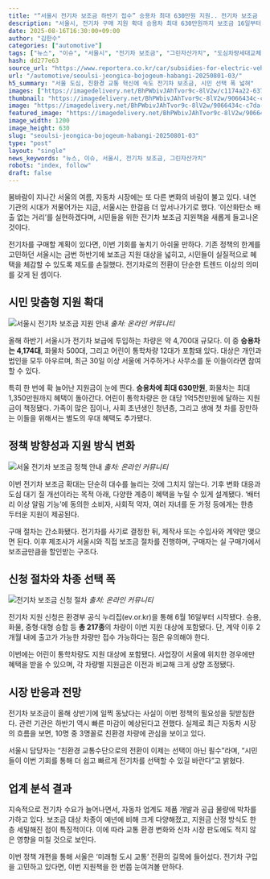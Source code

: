 ```yaml
---
title: "“서울시 전기차 보조금 하반기 접수” 승용차 최대 630만원 지원.. 전기차 보조금 217종 차량"
description: "서울시, 전기차 구매 지원 확대 승용차 최대 630만원까지 보조금 16일부터 온라인 접수 시작 ..."
date: 2025-08-16T16:30:00+09:00
author: "김한수"
categories: ["automotive"]
tags: ["뉴스", "이슈", "서울시", "전기차 보조금", "그린자산가치", "도심차량세대교체"]
hash: dd277e63
source_url: "https://www.reportera.co.kr/car/subsidies-for-electric-vehicles/"
url: "/automotive/seoulsi-jeongica-bojogeum-habangi-20250801-03/"
h5_summary: "서울 도심, 친환경 교통 혁신에 속도 전기차 보조금, 시민 선택 폭 넓혀"
images: ["https://imagedelivery.net/BhPWbivJAhTvor9c-8lV2w/c1174a22-6374-4f0e-cfea-d58cea133400/public", "https://imagedelivery.net/BhPWbivJAhTvor9c-8lV2w/49b6f8d8-e47d-46fc-da9e-19853eab3600/public", "https://imagedelivery.net/BhPWbivJAhTvor9c-8lV2w/9066434c-c7da-441e-c964-f97a487a1800/public", "https://imagedelivery.net/BhPWbivJAhTvor9c-8lV2w/a6413022-d71e-49ee-3fc8-540c28ff3500/public"]
thumbnail: "https://imagedelivery.net/BhPWbivJAhTvor9c-8lV2w/9066434c-c7da-441e-c964-f97a487a1800/public"
image: "https://imagedelivery.net/BhPWbivJAhTvor9c-8lV2w/9066434c-c7da-441e-c964-f97a487a1800/public"
featured_image: "https://imagedelivery.net/BhPWbivJAhTvor9c-8lV2w/9066434c-c7da-441e-c964-f97a487a1800/public"
image_width: 1200
image_height: 630
slug: "seoulsi-jeongica-bojogeum-habangi-20250801-03"
type: "post"
layout: "single"
news_keywords: "뉴스, 이슈, 서울시, 전기차 보조금, 그린자산가치"
robots: "index, follow"
draft: false
---
```


봄바람이 지나간 서울의 여름, 자동차 시장에는 또 다른 변화의 바람이 불고 있다. 내연기관의 시대가 저물어가는 지금, 서울시는 한걸음 더 앞서나가기로 했다. ‘이산화탄소 배출 없는 거리’를 실현하겠다며, 시민들을 위한 전기차 보조금 지원책을 새롭게 들고나온 것이다.

전기차를 구매할 계획이 있다면, 이번 기회를 놓치기 아쉬울 만하다. 기존 정책의 한계를 고민하던 서울시는 금번 하반기에 보조금 지원 대상을 넓히고, 시민들이 실질적으로 혜택을 체감할 수 있도록 제도를 손질했다. 전기차로의 전환이 단순한 트렌드 이상의 의미를 갖게 된 셈이다.

## 시민 맞춤형 지원 확대

![서울시 전기차 보조금 지원 안내](https://imagedelivery.net/BhPWbivJAhTvor9c-8lV2w/49b6f8d8-e47d-46fc-da9e-19853eab3600/public)
*출처: 온라인 커뮤니티*


올해 하반기 서울시가 전기차 보급에 투입하는 차량은 약 4,700대 규모다. 이 중 **승용차는 4,174대**, 화물차 500대, 그리고 어린이 통학차량 12대가 포함돼 있다. 대상은 개인과 법인을 모두 아우르며, 최근 30일 이상 서울에 거주하거나 사무소를 둔 이들이라면 참여할 수 있다.

특히 한 번에 확 늘어난 지원금이 눈에 띈다. **승용차에 최대 630만원**, 화물차는 최대 1,350만원까지 혜택이 돌아간다. 어린이 통학차량은 한 대당 1억5천만원에 달하는 지원금이 책정됐다. 가족이 많은 집이나, 사회 초년생인 청년층, 그리고 생애 첫 차를 장만하는 이들을 위해서는 별도의 우대 혜택도 추가됐다.

## 정책 방향성과 지원 방식 변화

![서울 전기차 보조금 정책 안내](https://imagedelivery.net/BhPWbivJAhTvor9c-8lV2w/c1174a22-6374-4f0e-cfea-d58cea133400/public)
*출처: 온라인 커뮤니티*


이번 전기차 보조금 확대는 단순히 대수를 늘리는 것에 그치지 않는다. 기후 변화 대응과 도심 대기 질 개선이라는 목적 아래, 다양한 계층이 혜택을 누릴 수 있게 설계됐다. ‘배터리 이상 알림 기능’에 동의한 소비자, 사회적 약자, 여러 자녀를 둔 가정 등에게는 한층 두터운 지원이 제공된다.

구매 절차는 간소화됐다. 전기차를 사기로 결정한 뒤, 제작사 또는 수입사와 계약만 맺으면 된다. 이후 제조사가 서울시와 직접 보조금 절차를 진행하며, 구매자는 실 구매가에서 보조금만큼을 할인받는 구조다.

## 신청 절차와 차종 선택 폭

![전기차 보조금 신청 절차](https://imagedelivery.net/BhPWbivJAhTvor9c-8lV2w/a6413022-d71e-49ee-3fc8-540c28ff3500/public)
*출처: 온라인 커뮤니티*


전기차 지원 신청은 환경부 공식 누리집(ev.or.kr)을 통해 6월 16일부터 시작됐다. 승용, 화물, 중형·대형 승합 등 **총 217종**의 차량이 이번 지원 대상에 포함됐다. 단, 계약 이후 2개월 내에 출고가 가능한 차량만 접수 가능하다는 점은 유의해야 한다.

이번에는 어린이 통학차량도 지원 대상에 포함됐다. 사업장이 서울에 위치한 경우에만 혜택을 받을 수 있으며, 각 차량별 지원금은 이전과 비교해 크게 상향 조정됐다.

## 시장 반응과 전망

전기차 보조금이 올해 상반기에 일찍 동났다는 사실이 이번 정책의 필요성을 뒷받침한다. 관련 기관은 하반기 역시 빠른 마감이 예상된다고 전했다. 실제로 최근 자동차 시장의 흐름을 보면, 10명 중 3명꼴로 친환경 차량에 관심을 보이고 있다.

서울시 담당자는 “친환경 교통수단으로의 전환이 이제는 선택이 아닌 필수”라며, “시민들이 이번 기회를 통해 더 쉽고 빠르게 전기차를 선택할 수 있길 바란다”고 밝혔다.

## 업계 분석 결과

지속적으로 전기차 수요가 늘어나면서, 자동차 업계도 제품 개발과 공급 물량에 박차를 가하고 있다. 보조금 대상 차종이 예년에 비해 크게 다양해졌고, 지원금 산정 방식도 한층 세밀해진 점이 특징적이다. 이에 따라 교통 환경 변화와 신차 시장 판도에도 적지 않은 영향을 미칠 것으로 보인다.

이번 정책 개편을 통해 서울은 ‘미래형 도시 교통’ 전환의 길목에 들어섰다. 전기차 구입을 고민하고 있다면, 이번 지원책을 한 번쯤 눈여겨볼 만하다.
